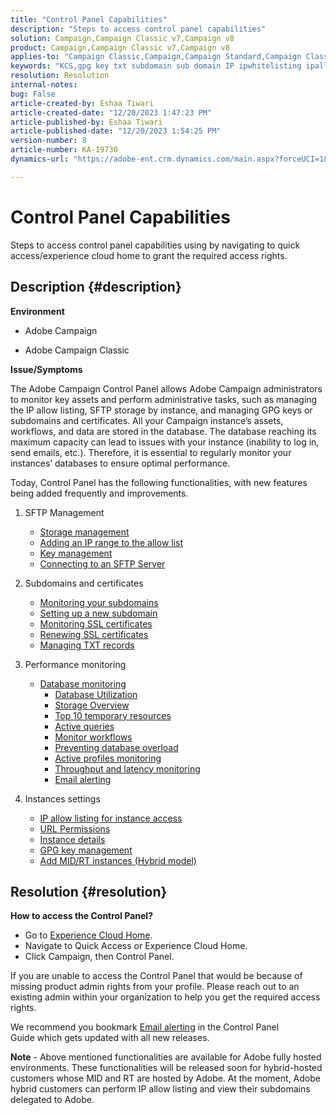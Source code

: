 ```yaml
---
title: "Control Panel Capabilities"
description: "Steps to access control panel capabilities"
solution: Campaign,Campaign Classic v7,Campaign v8
product: Campaign,Campaign Classic v7,Campaign v8
applies-to: "Campaign Classic,Campaign,Campaign Standard,Campaign Classic v7,Campaign v8"
keywords: "KCS,gpg key txt subdomain sub domain IP ipwhitelisting ipallowlisting ip allow listing database workflow delegation cname csr ssl sftp txt url permission monitoring throughput"
resolution: Resolution
internal-notes: 
bug: False
article-created-by: Eshaa Tiwari
article-created-date: "12/20/2023 1:47:23 PM"
article-published-by: Eshaa Tiwari
article-published-date: "12/20/2023 1:54:25 PM"
version-number: 8
article-number: KA-19730
dynamics-url: "https://adobe-ent.crm.dynamics.com/main.aspx?forceUCI=1&pagetype=entityrecord&etn=knowledgearticle&id=4c68374a-3e9f-ee11-be37-6045bd0065f9"

---
```

# Control Panel Capabilities


Steps to access control panel capabilities using by navigating to quick access/experience cloud home to grant the required access rights.

## Description {#description}


<b>Environment</b>

- Adobe Campaign

- Adobe Campaign Classic

<b>Issue/Symptoms</b>

The Adobe Campaign Control Panel allows Adobe Campaign administrators to monitor key assets and perform administrative tasks, such as managing the IP allow listing, SFTP storage by instance, and managing GPG keys or subdomains and certificates. All your Campaign instance’s assets, workflows, and data are stored in the database. The database reaching its maximum capacity can lead to issues with your instance (inability to log in, send emails, etc.). Therefore, it is essential to regularly monitor your instances’ databases to ensure optimal performance.

Today, Control Panel has the following functionalities, with new features being added frequently and improvements.

1. SFTP Management
    - [Storage management](https://experienceleague.adobe.com/docs/control-panel/using/sftp-management/sftp-storage-management.html?lang=en)
    - [Adding an IP range to the allow list](https://experienceleague.adobe.com/docs/control-panel/using/sftp-management/ip-range-allow-listing.html?lang=en)
    - [Key management](https://experienceleague.adobe.com/docs/control-panel/using/sftp-management/key-management.html?lang=en)
    - [Connecting to an SFTP Server](https://experienceleague.adobe.com/docs/control-panel/using/sftp-management/logging-into-sftp-server.html?lang=en)
2. Subdomains and certificates
    - [Monitoring your subdomains](https://experienceleague.adobe.com/docs/control-panel/using/subdomains-and-certificates/monitoring-subdomains.html?lang=en)
    - [Setting up a new subdomain](https://experienceleague.adobe.com/docs/control-panel/using/subdomains-and-certificates/setting-up-new-subdomain.html?lang=en)
    - [Monitoring SSL certificates](https://experienceleague.adobe.com/docs/control-panel/using/subdomains-and-certificates/monitoring-ssl-certificates.html?lang=en)
    - [Renewing SSL certificates](https://experienceleague.adobe.com/docs/control-panel/using/subdomains-and-certificates/renewing-subdomain-certificate.html?lang=en)
    - [Managing TXT records](https://experienceleague.adobe.com/docs/control-panel/using/subdomains-and-certificates/managing-txt-records.html?lang=en)
3. Performance monitoring
    - [Database monitoring](https://experienceleague.adobe.com/docs/control-panel/using/performance-monitoring/database-monitoring/database-monitoring.html?lang=en)
        - [Database Utilization](https://experienceleague.adobe.com/docs/control-panel/using/performance-monitoring/database-monitoring/database-utilization.html?lang=en)
        - [Storage Overview](https://experienceleague.adobe.com/docs/control-panel/using/performance-monitoring/database-monitoring/database-storage-overview.html?lang=en)
        - [Top 10 temporary resources](https://experienceleague.adobe.com/docs/control-panel/using/performance-monitoring/database-monitoring/database-top-ten-resources.html?lang=en)
        - [Active queries](https://experienceleague.adobe.com/docs/control-panel/using/performance-monitoring/database-monitoring/database-active-queries.html?lang=en)
        - [Monitor workflows](https://experienceleague.adobe.com/docs/control-panel/using/performance-monitoring/database-monitoring/workflow-monitoring.html?lang=en)
        - [Preventing database overload](https://experienceleague.adobe.com/docs/control-panel/using/performance-monitoring/database-monitoring/database-preventing-overload.html?lang=en)
        - [Active profiles monitoring](https://experienceleague.adobe.com/docs/control-panel/using/performance-monitoring/active-profiles-monitoring.html?lang=en)
        - [Throughput and latency monitoring](https://experienceleague.adobe.com/docs/control-panel/using/performance-monitoring/thoughputs-latencies.html?lang=en)
        - [Email alerting](https://experienceleague.adobe.com/docs/control-panel/using/email-alerting.html?lang=en)
4. Instances settings

    - [IP allow listing for instance access](https://experienceleague.adobe.com/docs/control-panel/using/instances-settings/ip-allow-listing-instance-access.html?lang=en)
    - [URL Permissions](https://experienceleague.adobe.com/docs/control-panel/using/instances-settings/url-permissions.html?lang=en)
    - [Instance details](https://experienceleague.adobe.com/docs/control-panel/using/instances-settings/instance-details.html?lang=en)
    - [GPG key management](https://experienceleague.adobe.com/docs/control-panel/using/instances-settings/gpg-keys-management.html?lang=en)
    - [Add MID/RT instances (Hybrid model)](https://experienceleague.adobe.com/docs/control-panel/using/instances-settings/external-accounts.html?lang=en)



## Resolution {#resolution}


<b>How to access the Control Panel? </b>

- Go to [Experience Cloud Home](https://experiencecloud.adobe.com).
- Navigate to Quick Access or Experience Cloud Home.
- Click Campaign, then Control Panel.


If you are unable to access the Control Panel that would be because of missing product admin rights from your profile. Please reach out to an existing admin within your organization to help you get the required access rights.

We recommend you bookmark [Email alerting](https://experienceleague.adobe.com/docs/control-panel/using/alerts-events/email-alerting.html) in the Control Panel Guide which gets updated with all new releases.

<b>Note</b> - Above mentioned functionalities are available for Adobe fully hosted environments. These functionalities will be released soon for hybrid-hosted customers whose MID and RT are hosted by Adobe. At the moment, Adobe hybrid customers can perform IP allow listing and view their subdomains delegated to Adobe.
